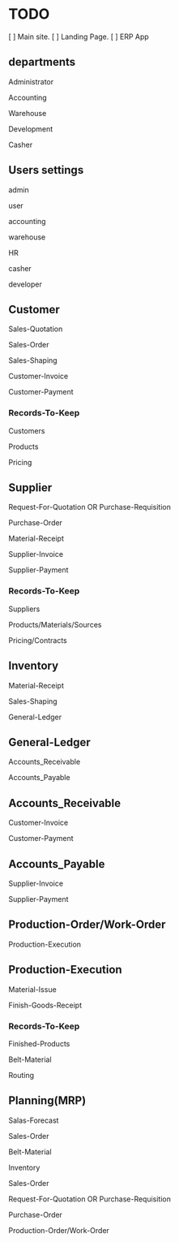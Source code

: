 # TODO

[ ] Main site.
[ ] Landing Page.
[ ] ERP App

## departments

Administrator

Accounting

Warehouse

Development

Casher

## Users settings

admin

user

accounting

warehouse

HR

casher

developer

## Customer

Sales-Quotation

Sales-Order

Sales-Shaping

Customer-Invoice

Customer-Payment

### Records-To-Keep

Customers

Products

Pricing

## Supplier

Request-For-Quotation OR Purchase-Requisition

Purchase-Order

Material-Receipt

Supplier-Invoice

Supplier-Payment

### Records-To-Keep

Suppliers

Products/Materials/Sources

Pricing/Contracts

## Inventory

Material-Receipt

Sales-Shaping

General-Ledger

## General-Ledger

Accounts_Receivable

Accounts_Payable

## Accounts_Receivable

Customer-Invoice

Customer-Payment

## Accounts_Payable

Supplier-Invoice

Supplier-Payment

## Production-Order/Work-Order

Production-Execution

## Production-Execution

Material-Issue

Finish-Goods-Receipt

### Records-To-Keep

Finished-Products

Belt-Material

Routing

## Planning(MRP)

Salas-Forecast

Sales-Order

Belt-Material

Inventory

Sales-Order

Request-For-Quotation OR Purchase-Requisition

Purchase-Order

Production-Order/Work-Order

